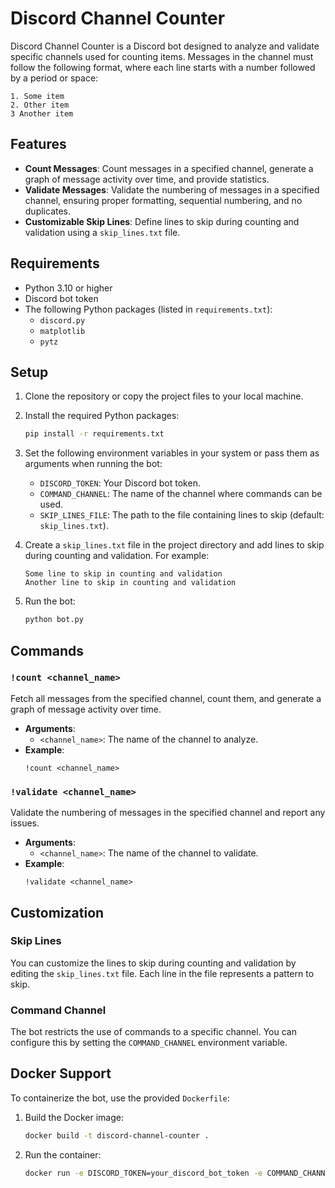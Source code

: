 # Discord Channel Counter

Discord Channel Counter is a Discord bot designed to analyze and validate specific channels used for counting items. Messages in the channel must follow the following format, where each line starts with a number followed by a period or space:

```
1. Some item
2. Other item
3 Another item
```

## Features

- **Count Messages**: Count messages in a specified channel, generate a graph of message activity over time, and provide statistics.
- **Validate Messages**: Validate the numbering of messages in a specified channel, ensuring proper formatting, sequential numbering, and no duplicates.
- **Customizable Skip Lines**: Define lines to skip during counting and validation using a `skip_lines.txt` file.

## Requirements

- Python 3.10 or higher
- Discord bot token
- The following Python packages (listed in `requirements.txt`):
  - `discord.py`
  - `matplotlib`
  - `pytz`

## Setup

1. Clone the repository or copy the project files to your local machine.
2. Install the required Python packages:
   ```bash
   pip install -r requirements.txt
   ```
3. Set the following environment variables in your system or pass them as arguments when running the bot:
   - `DISCORD_TOKEN`: Your Discord bot token.
   - `COMMAND_CHANNEL`: The name of the channel where commands can be used.
   - `SKIP_LINES_FILE`: The path to the file containing lines to skip (default: `skip_lines.txt`).

4. Create a `skip_lines.txt` file in the project directory and add lines to skip during counting and validation. For example:
   ```plaintext
   Some line to skip in counting and validation
   Another line to skip in counting and validation
   ```

5. Run the bot:
   ```bash
   python bot.py
   ```

## Commands

### `!count <channel_name>`
Fetch all messages from the specified channel, count them, and generate a graph of message activity over time.

- **Arguments**:
  - `<channel_name>`: The name of the channel to analyze.
- **Example**:
  ```plaintext
  !count <channel_name>
  ```

### `!validate <channel_name>`
Validate the numbering of messages in the specified channel and report any issues.

- **Arguments**:
  - `<channel_name>`: The name of the channel to validate.
- **Example**:
  ```plaintext
  !validate <channel_name>
  ```

## Customization

### Skip Lines
You can customize the lines to skip during counting and validation by editing the `skip_lines.txt` file. Each line in the file represents a pattern to skip.

### Command Channel
The bot restricts the use of commands to a specific channel. You can configure this by setting the `COMMAND_CHANNEL` environment variable.

## Docker Support

To containerize the bot, use the provided `Dockerfile`:

1. Build the Docker image:
   ```bash
   docker build -t discord-channel-counter .
   ```
2. Run the container:
   ```bash
   docker run -e DISCORD_TOKEN=your_discord_bot_token -e COMMAND_CHANNEL=your_command_channel_name -e SKIP_LINES_FILE=skip_lines.txt discord-channel-counter
   ```